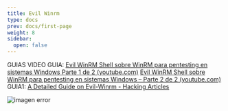 ```yaml
---
title: Evil Winrm
type: docs
prev: docs/first-page
weight: 8
sidebar:
  open: false
---
```


GUIAS
VIDEO GUIA:
[Evil WinRM Shell sobre WinRM para pentesting en sistemas Windows Parte 1 de 2 (youtube.com)](https://www.youtube.com/watch?v=TxbFz2OG85A&ab_channel=TheHackerWay)
[Evil WinRM Shell sobre WinRM para pentesting en sistemas Windows – Parte 2 de 2 (youtube.com)](https://www.youtube.com/watch?v=GCw0SaeU-oI&ab_channel=TheHackerWay)
GUIA1:
[A Detailed Guide on Evil-Winrm - Hacking Articles](https://www.hackingarticles.in/a-detailed-guide-on-evil-winrm/)

![imagen error](/images/red_team/windows/20241004113431.png)
